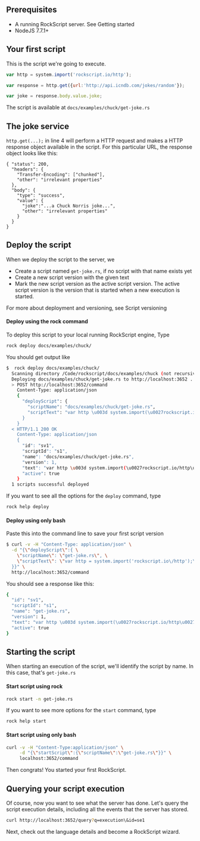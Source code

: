 ## Prerequisites

 * A running RockScript server.  See <a onclick="show('getting-started')">Getting started</a> 
 * NodeJS 7.7.1+

## Your first script

This is the script we're going to execute.

```javascript
var http = system.import('rockscript.io/http');

var response = http.get({url:'http://api.icndb.com/jokes/random'});

var joke = response.body.value.joke;
```

The script is available at `docs/examples/chuck/get-joke.rs`

## The joke service 

`http.get(...);` in line 4 will perform a HTTP request and makes 
a HTTP response object available in the script.  For this particular URL,
the response object looks like this:

```
{ "status": 200,
  "headers": { 
    "Transfer-Encoding": ["chunked"],
    "other": "irrelevant properties"
  },
  "body": {
    "type": "success",
    "value": {
      "joke":"...a Chuck Norris joke...",
      "other": "irrelevant properties"
    }
  }
}
```

## Deploy the script

When we deploy the script to the server, we 
* Create a script named `get-joke.rs`, if no script with that name exists yet
* Create a new script version with the given text
* Mark the new script version as the active script version.  The active script version is the version that is started 
  when a new execution is started.
  
For more about deployment and versioning, see <a onclick="show('script-versioning')">Script versioning</a>    

#### Deploy using the rock command

To deploy this script to your local running RockScript engine, Type

```bash
rock deploy docs/examples/chuck/
```

You should get output like 

```bash
$  rock deploy docs/examples/chuck/
  Scanning directory /Code/rockscript/docs/examples/chuck (not recursive) for files matching .*\.rs(t)?
  Deploying docs/examples/chuck/get-joke.rs to http://localhost:3652 ...
  > POST http://localhost:3652/command
    Content-Type: application/json
    {
      "deployScript": {
        "scriptName": "docs/examples/chuck/get-joke.rs",
        "scriptText": "var http \u003d system.import(\u0027rockscript.io/http\u0027);\n\nvar response \u003d http.get({url:\...
      }
    }
  < HTTP/1.1 200 OK
    Content-Type: application/json
    {
      "id": "sv1",
      "scriptId": "s1",
      "name": "docs/examples/chuck/get-joke.rs",
      "version": 1,
      "text": "var http \u003d system.import(\u0027rockscript.io/http\u0027);\n\nvar response \u003d http.get({url:\u0027htt...
      "active": true
    }
  1 scripts successful deployed
```

If you want to see all the options for the `deploy` command, type

```bash
rock help deploy
```

#### Deploy using only bash 

Paste this into the command line to save your first script version
 
```bash
$ curl -v -H "Content-Type: application/json" \
  -d "{\"deployScript\":{ \
    \"scriptName\": \"get-joke.rs\", \
    \"scriptText\": \"var http = system.import('rockscript.io\/http');\r\n\r\nvar response = http.get({url:'http:\/\/api.icndb.com\/jokes\/random'});\r\n\r\nvar joke = response.body.value.joke;\" \
  }}" \
  http://localhost:3652/command
```

You should see a response like this:

```bash
{
  "id": "sv1",
  "scriptId": "s1",
  "name": "get-joke.rs",
  "version": 1,
  "text": "var http \u003d system.import(\u0027rockscript.io/http\u0027);\r\n\r\nvar response \u003d http.get({url:\u0027http://api.icndb.com/jokes/random\u0027});\r\n\r\nvar joke \u003d response.body.value.joke;",
  "active": true
}
```

## Starting the script

When starting an execution of the script, we'll identify the script by name. In 
this case, that's `get-joke.rs`   

#### Start script using rock

```bash
rock start -n get-joke.rs
```

If you want to see more options for the `start` command, type

```bash
rock help start
``` 

#### Start script using only bash

```bash
curl -v -H "Content-Type:application/json" \
     -d "{\"startScript\":{\"scriptName\":\"get-joke.rs\"}}" \
     localhost:3652/command
```

Then congrats! You started your first RockScript.

## Querying your script execution

Of course, now you want to see what the server has done.  Let's query 
the script execution details, including all the events that the server 
has stored.

```bash
curl http://localhost:3652/query?q=execution\&id=se1
```

Next, check out the <a onclick="language">language details</a> 
and become a RockScript wizard.